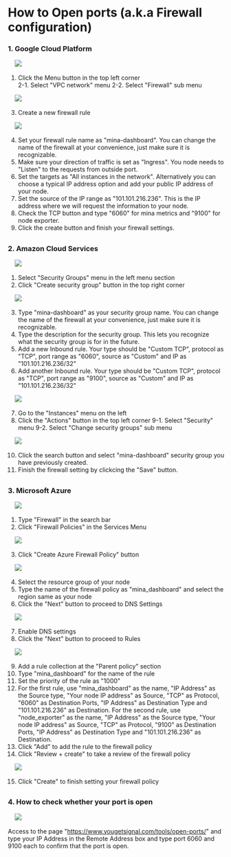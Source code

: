 # How to Open ports (a.k.a Firewall configuration)

### 1. Google Cloud Platform

&nbsp;&nbsp;&nbsp;&nbsp;<img src="https://app.dsrvlabs.com/images/git/img_google01.png"></img>

1. Click the Menu button in the top left corner      
2-1. Select "VPC network" menu 
2-2. Select "Firewall" sub menu  

&nbsp;&nbsp;&nbsp;&nbsp;<img src="https://app.dsrvlabs.com/images/git/img_google02.png">
     
3. Create a new firewall rule

&nbsp;&nbsp;&nbsp;&nbsp;<img src="https://app.dsrvlabs.com/images/git/img_google03.png">
       
4. Set your firewall rule name as "mina-dashboard". You can change the name of the firewall at your convenience, just make sure it is recognizable.
5. Make sure your direction of traffic is set as "Ingress". You node needs to "Listen" to the requests from outside port.   
6. Set the targets as "All instances in the network". Alternatively you can choose a typical IP address option and add your public IP address of your node.  
7. Set the source of the IP range as "101.101.216.236". This is the IP address where we will request the information to your node.  
8. Check the TCP button and type "6060" for mina metrics and "9100" for node exporter. 
9. Click the create button and finish your firewall settings.


##



### 2. Amazon Cloud Services

    
&nbsp;&nbsp;&nbsp;&nbsp;<img src="https://app.dsrvlabs.com/images/git/img_amazon01.png">
 
1. Select "Security Groups" menu in the left menu section
2. Click "Create security group" button in the top right corner
 
&nbsp;&nbsp;&nbsp;&nbsp;<img src="https://app.dsrvlabs.com/images/git/img_amazon02.png">
 
3. Type "mina-dashboard" as your security group name. You can change the name of the firewall at your convenience, just make sure it is recognizable.
4. Type the description for the security group. This lets you recognize what the security group is for in the future. 
5. Add a new Inbound rule. Your type should be "Custom TCP", protocol as "TCP", port range as "6060", source as "Custom" and IP as "101.101.216.236/32"
6. Add another Inbound rule. Your type should be "Custom TCP", protocol as "TCP", port range as "9100", source as "Custom" and IP as "101.101.216.236/32"<br/>
 
&nbsp;&nbsp;&nbsp;&nbsp;<img src="https://app.dsrvlabs.com/images/git/img_amazon03.png">

7. Go to the "Instances" menu on the left
8. Click the "Actions" button in the top left corner
9-1. Select "Security" menu
9-2. Select "Change security groups" sub menu
  
&nbsp;&nbsp;&nbsp;&nbsp;<img src="https://app.dsrvlabs.com/images/git/img_amazon04.png">
 
10. Click the search button and select "mina-dashboard" security group you have previously created. 
11. Finish the firewall setting by clickcing the "Save" button.



##




### 3. Microsoft Azure

&nbsp;&nbsp;&nbsp;&nbsp;<img src="https://app.dsrvlabs.com/images/git/img_micro01.png">

1. Type "Firewall" in the search bar
2. Click "Firewall Policies" in the Services Menu
 
&nbsp;&nbsp;&nbsp;&nbsp;<img src="https://app.dsrvlabs.com/images/git/img_micro02.png">
 
3. Click "Create Azure Firewall Policy" button
 
&nbsp;&nbsp;&nbsp;&nbsp;<img src="https://app.dsrvlabs.com/images/git/img_micro03.png">

4. Select the resource group of your node
5. Type the name of the firewall policy as "mina_dashboard" and select the region same as your node
6. Click the "Next" button to proceed to DNS Settings
 
&nbsp;&nbsp;&nbsp;&nbsp;<img src="https://app.dsrvlabs.com/images/git/img_micro04.png">
 
7. Enable DNS settings
8. Click the "Next" button to proceed to Rules
 
&nbsp;&nbsp;&nbsp;&nbsp;<img src="https://app.dsrvlabs.com/images/git/img_micro05.png">

9. Add a rule collection at the "Parent policy" section
10. Type "mina_dashboard" for the name of the rule
11. Set the priority of the rule as "1000"
12. For the first rule, use "mina_dashboard" as the name, "IP Address" as the Source type, "Your node IP address" as Source, "TCP" as Protocol, "6060" as Destination Ports, "IP Address" as Destination Type and "101.101.216.236" as Destination.
For the second rule, use "node_exporter" as the name, "IP Address" as the Source type, "Your node IP address" as Source, "TCP" as Protocol, "9100" as Destination Ports, "IP Address" as Destination Type and "101.101.216.236" as Destination.
13. Click "Add" to add the rule to the firewall policy
14. Click "Review + create" to take a review of the firewall policy
 
&nbsp;&nbsp;&nbsp;&nbsp;<img src="https://app.dsrvlabs.com/images/git/img_micro06.png">

15. Click "Create" to finish setting your firewall policy



##




### 4. How to check whether your port is open

&nbsp;&nbsp;&nbsp;&nbsp;<img src="https://app.dsrvlabs.com/images/git/img_signal01.png">

Access to the page "https://www.yougetsignal.com/tools/open-ports/" and type your IP Address in the Remote Address box and type port 6060 and 9100 each to confirm that the port is open.

